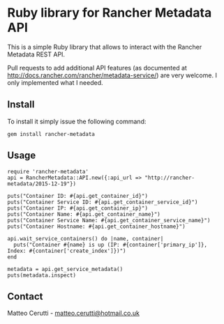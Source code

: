 # Ruby library for Rancher Metadata API
This is a simple Ruby library that allows to interact with the Rancher Metadata REST API.

Pull requests to add additional API features (as documented at http://docs.rancher.com/rancher/metadata-service/) are very welcome. I only implemented what I needed.

## Install
To install it simply issue the following command:

```
gem install rancher-metadata
```

## Usage
```
require 'rancher-metadata'
api = RancherMetadata::API.new({:api_url => "http://rancher-metadata/2015-12-19"})

puts("Container ID: #{api.get_container_id}")
puts("Container Service ID: #{api.get_container_service_id}")
puts("Container IP: #{api.get_container_ip}")
puts("Container Name: #{api.get_container_name}")
puts("Container Service Name: #{api.get_container_service_name}")
puts("Container Hostname: #{api.get_container_hostname}")

api.wait_service_containers() do |name, container|
  puts("Container #{name} is up (IP: #{container['primary_ip']}, Index: #{container['create_index']})")
end

metadata = api.get_service_metadata()
puts(metadata.inspect)
```

## Contact
Matteo Cerutti - matteo.cerutti@hotmail.co.uk
